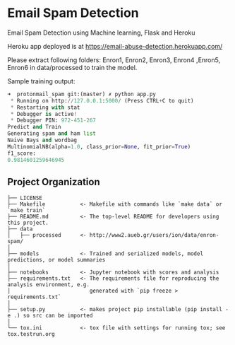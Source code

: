 Email Spam Detection
==============================
Email Spam Detection using Machine learning, Flask and Heroku 

Heroku app deployed is at https://email-abuse-detection.herokuapp.com/

Please extract following folders: Enron1, Enron2, Enron3, Enron4 ,Enron5, Enron6 in data/processed to train the model. 

Sample training output:
```python
➜  protonmail_spam git:(master) ✗ python app.py
 * Running on http://127.0.0.1:5000/ (Press CTRL+C to quit)
 * Restarting with stat
 * Debugger is active!
 * Debugger PIN: 972-451-267
Predict and Train
Generating spam and ham list
Naive Bays and wordbag
MultinomialNB(alpha=1.0, class_prior=None, fit_prior=True)
f1_score:
0.9814601259646945
```

Project Organization
------------

    ├── LICENSE
    ├── Makefile           <- Makefile with commands like `make data` or `make train`
    ├── README.md          <- The top-level README for developers using this project.
    ├── data
    │   ├── processed      <- http://www2.aueb.gr/users/ion/data/enron-spam/ 
    │
    ├── models             <- Trained and serialized models, model predictions, or model summaries
    │
    ├── notebooks          <- Jupyter notebook with scores and analysis
    ├── requirements.txt   <- The requirements file for reproducing the analysis environment, e.g.
    │                         generated with `pip freeze > requirements.txt`
    │
    ├── setup.py           <- makes project pip installable (pip install -e .) so src can be imported
    │
    └── tox.ini            <- tox file with settings for running tox; see tox.testrun.org


